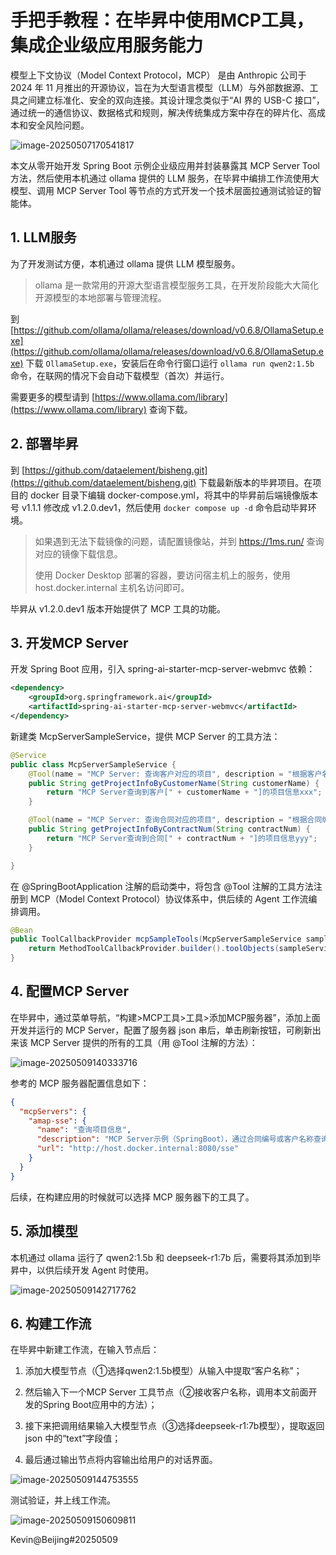 # 手把手教程：在毕昇中使用MCP工具，集成企业级应用服务能力

模型上下文协议（Model Context Protocol，MCP）​​ 是由 Anthropic 公司于 2024 年 11 月推出的开源协议，旨在为大型语言模型（LLM）与外部数据源、工具之间建立标准化、安全的双向连接。其设计理念类似于“AI 界的 USB-C 接口”，通过统一的通信协议、数据格式和规则，解决传统集成方案中存在的碎片化、高成本和安全风险问题。

![image-20250507170541817](./images/image-20250507170541817.png)

本文从零开始开发 Spring Boot 示例企业级应用并封装暴露其 MCP Server Tool 方法，然后使用本机通过 ollama 提供的 LLM 服务，在毕昇中编排工作流使用大模型、调用 MCP Server Tool 等节点的方式开发一个技术层面拉通测试验证的智能体。

## 1. LLM服务

为了开发测试方便，本机通过 ollama 提供 LLM 模型服务。

> ollama 是一款常用的开源大型语言模型服务工具，在开发阶段能大大简化开源模型的本地部署与管理流程。

到 [https://github.com/ollama/ollama/releases/download/v0.6.8/OllamaSetup.exe](https://github.com/ollama/ollama/releases/download/v0.6.8/OllamaSetup.exe) 下载 `OllamaSetup.exe`，安装后在命令行窗口运行 `ollama run qwen2:1.5b` 命令，在联网的情况下会自动下载模型（首次）并运行。

需要更多的模型请到 [https://www.ollama.com/library](https://www.ollama.com/library) 查询下载。

## 2. 部署毕昇

到 [https://github.com/dataelement/bisheng.git](https://github.com/dataelement/bisheng.git) 下载最新版本的毕昇项目。在项目的 docker 目录下编辑 docker-compose.yml，将其中的毕昇前后端镜像版本号 v1.1.1 修改成 v1.2.0.dev1，然后使用 `docker compose up -d` 命令启动毕昇环境。

> 如果遇到无法下载镜像的问题，请配置镜像站，并到 https://1ms.run/ 查询对应的镜像下载信息。
>
> 使用 Docker Desktop 部署的容器，要访问宿主机上的服务，使用 host.docker.internal 主机名访问即可。

毕昇从 v1.2.0.dev1 版本开始提供了 MCP 工具的功能。

## 3. 开发MCP Server

开发 Spring Boot 应用，引入 spring-ai-starter-mcp-server-webmvc 依赖：

```xml
<dependency>
    <groupId>org.springframework.ai</groupId>
    <artifactId>spring-ai-starter-mcp-server-webmvc</artifactId>
</dependency>
```

新建类 McpServerSampleService，提供 MCP Server 的工具方法：

```java
@Service
public class McpServerSampleService {
    @Tool(name = "MCP Server: 查询客户对应的项目", description = "根据客户名称查询项目名称，输入参数是客户名称，customerName")
    public String getProjectInfoByCustomerName(String customerName) {
        return "MCP Server查询到客户[" + customerName + "]的项目信息xxx";
    }

    @Tool(name = "MCP Server: 查询合同对应的项目", description = "根据合同编号查询项目名称，输入参数是合同编号，contractNum")
    public String getProjectInfoByContractNum(String contractNum) {
        return "MCP Server查询到合同[" + contractNum + "]的项目信息yyy";
    }

}
```

在 @SpringBootApplication 注解的启动类中，将包含 @Tool 注解的工具方法注册到 MCP（Model Context Protocol）协议体系中，供后续的 Agent 工作流编排调用。

```java
@Bean
public ToolCallbackProvider mcpSampleTools(McpServerSampleService sampleService) {
    return MethodToolCallbackProvider.builder().toolObjects(sampleService).build();
}
```

## 4. 配置MCP Server

在毕昇中，通过菜单导航，“构建>MCP工具>工具>添加MCP服务器”，添加上面开发并运行的 MCP Server，配置了服务器 json 串后，单击刷新按钮，可刷新出来该 MCP Server 提供的所有的工具（用 @Tool 注解的方法）：

![image-20250509140333716](./images/image-20250509140333716.png)

参考的 MCP 服务器配置信息如下：

```json
{
  "mcpServers": {
    "amap-sse": {
      "name": "查询项目信息",
      "description": "MCP Server示例（SpringBoot），通过合同编号或客户名称查询对应的项目信息。",
      "url": "http://host.docker.internal:8080/sse"
    }
  }
}
```

后续，在构建应用的时候就可以选择 MCP 服务器下的工具了。

## 5. 添加模型

本机通过 ollama 运行了 qwen2:1.5b 和 deepseek-r1:7b 后，需要将其添加到毕昇中，以供后续开发 Agent 时使用。

![image-20250509142717762](./images/image-20250509142717762.png)

## 6. 构建工作流

在毕昇中新建工作流，在输入节点后：

1. 添加大模型节点（①选择qwen2:1.5b模型）从输入中提取“客户名称”；

2. 然后输入下一个MCP Server 工具节点（②接收客户名称，调用本文前面开发的Spring Boot应用中的方法）；

3. 接下来把调用结果输入大模型节点（③选择deepseek-r1:7b模型），提取返回 json 中的“text”字段值；
4. 最后通过输出节点将内容输出给用户的对话界面。

![image-20250509144753555](./images/image-20250509144753555.png)

测试验证，并上线工作流。

![image-20250509150609811](./images/image-20250509150609811.png)

Kevin@Beijing#20250509
